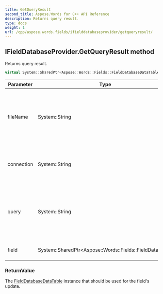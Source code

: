 ```yaml
---
title: GetQueryResult
second_title: Aspose.Words for C++ API Reference
description: Returns query result.
type: docs
weight: 1
url: /cpp/aspose.words.fields/ifielddatabaseprovider/getqueryresult/
---
```

## IFieldDatabaseProvider.GetQueryResult method


Returns query result.

```cpp
virtual System::SharedPtr<Aspose::Words::Fields::FieldDatabaseDataTable> Aspose::Words::Fields::IFieldDatabaseProvider::GetQueryResult(System::String fileName, System::String connection, System::String query, System::SharedPtr<Aspose::Words::Fields::FieldDatabase> field)=0
```


| Parameter | Type | Description |
| --- | --- | --- |
| fileName | System::String | The complete path and file name of the database specified in the \d field switch. |
| connection | System::String | The connection to the data specified in the \c field switch. |
| query | System::String | The set of SQL instructions that query the database specified in the \s field switch. |
| field | System::SharedPtr\<Aspose::Words::Fields::FieldDatabase\> | The field being updated. |

### ReturnValue


The [FieldDatabaseDataTable](../../fielddatabasedatatable/) instance that should be used for the field's update.


